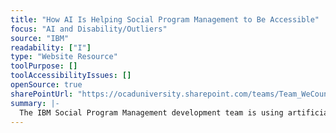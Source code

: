 ```yaml
---
title: "How AI Is Helping Social Program Management to Be Accessible"
focus: "AI and Disability/Outliers"
source: "IBM"
readability: ["I"]
type: "Website Resource"
toolPurpose: []
toolAccessibilityIssues: []
openSource: true
sharePointUrl: "https://ocaduniversity.sharepoint.com/teams/Team_WeCount/Shared%20Documents/Resources%20and%20Tools/Literature%20(curated)/How%20AI%20is%20helping%20Social%20Program%20IBM%20Watson%20Health%20Community.pdf"
summary: |-
  The IBM Social Program Management development team is using artificial intelligence to improve the experience of its products for users with disabilities by adopting AI to Social Program Management and using a browser plug-in tool to identify potential violations and get suggested solutions to fix them.
---
```



